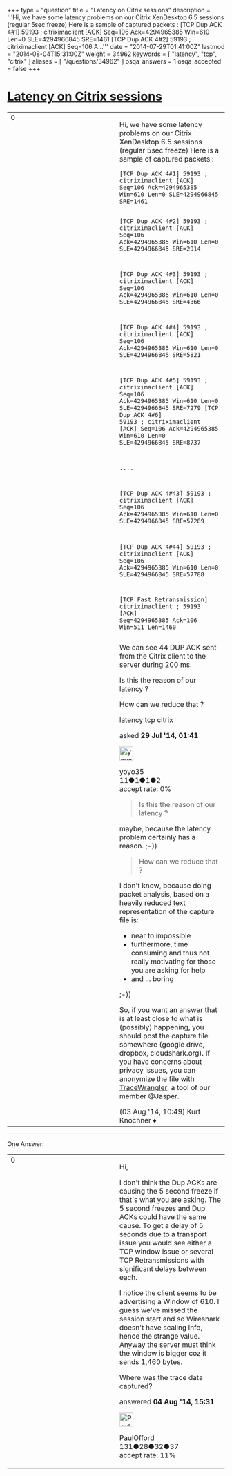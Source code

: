 +++
type = "question"
title = "Latency on Citrix sessions"
description = '''Hi, we have some latency problems on our Citrix XenDesktop 6.5 sessions (regular 5sec freeze) Here is a sample of captured packets : [TCP Dup ACK 4#1] 59193 ; citriximaclient [ACK] Seq=106 Ack=4294965385 Win=610 Len=0 SLE=4294966845 SRE=1461  [TCP Dup ACK 4#2] 59193 ; citriximaclient [ACK] Seq=106 A...'''
date = "2014-07-29T01:41:00Z"
lastmod = "2014-08-04T15:31:00Z"
weight = 34962
keywords = [ "latency", "tcp", "citrix" ]
aliases = [ "/questions/34962" ]
osqa_answers = 1
osqa_accepted = false
+++

<div class="headNormal">

# [Latency on Citrix sessions](/questions/34962/latency-on-citrix-sessions)

</div>

<div id="main-body">

<div id="askform">

<table id="question-table" style="width:100%;"><colgroup><col style="width: 50%" /><col style="width: 50%" /></colgroup><tbody><tr class="odd"><td style="width: 30px; vertical-align: top"><div class="vote-buttons"><span id="post-34962-upvote" class="ajax-command post-vote up" rel="nofollow" title="I like this post (click again to cancel)"> </span><div id="post-34962-score" class="post-score" title="current number of votes">0</div><span id="post-34962-downvote" class="ajax-command post-vote down" rel="nofollow" title="I dont like this post (click again to cancel)"> </span> <span id="favorite-mark" class="ajax-command favorite-mark" rel="nofollow" title="mark/unmark this question as favorite (click again to cancel)"> </span><div id="favorite-count" class="favorite-count"></div></div></td><td><div id="item-right"><div class="question-body"><p>Hi, we have some latency problems on our Citrix XenDesktop 6.5 sessions (regular 5sec freeze) Here is a sample of captured packets :</p><pre><code>[TCP Dup ACK 4#1] 59193 ; citriximaclient [ACK] Seq=106 Ack=4294965385 Win=610 Len=0 SLE=4294966845 SRE=1461

[TCP Dup ACK 4#2] 59193 ; citriximaclient [ACK] Seq=106 Ack=4294965385 Win=610 Len=0 SLE=4294966845 SRE=2914

[TCP Dup ACK 4#3] 59193 ; citriximaclient [ACK] Seq=106 Ack=4294965385 Win=610 Len=0 SLE=4294966845 SRE=4366

[TCP Dup ACK 4#4] 59193 ; citriximaclient [ACK] Seq=106 Ack=4294965385 Win=610 Len=0 SLE=4294966845 SRE=5821

[TCP Dup ACK 4#5] 59193 ; citriximaclient [ACK] Seq=106 Ack=4294965385 Win=610 Len=0 SLE=4294966845 SRE=7279 [TCP Dup ACK 4#6] 59193 ; citriximaclient [ACK] Seq=106 Ack=4294965385 Win=610 Len=0 SLE=4294966845 SRE=8737

....

[TCP Dup ACK 4#43] 59193 ; citriximaclient [ACK] Seq=106 Ack=4294965385 Win=610 Len=0 SLE=4294966845 SRE=57289

[TCP Dup ACK 4#44] 59193 ; citriximaclient [ACK] Seq=106 Ack=4294965385 Win=610 Len=0 SLE=4294966845 SRE=57788

[TCP Fast Retransmission] citriximaclient ; 59193 [ACK] Seq=4294965385 Ack=106 Win=511 Len=1460</code></pre><p>We can see 44 DUP ACK sent from the Citrix client to the server during 200 ms.</p><p>Is this the reason of our latency ?</p><p>How can we reduce that ?</p></div><div id="question-tags" class="tags-container tags"><span class="post-tag tag-link-latency" rel="tag" title="see questions tagged &#39;latency&#39;">latency</span> <span class="post-tag tag-link-tcp" rel="tag" title="see questions tagged &#39;tcp&#39;">tcp</span> <span class="post-tag tag-link-citrix" rel="tag" title="see questions tagged &#39;citrix&#39;">citrix</span></div><div id="question-controls" class="post-controls"></div><div class="post-update-info-container"><div class="post-update-info post-update-info-user"><p>asked <strong>29 Jul '14, 01:41</strong></p><img src="https://secure.gravatar.com/avatar/741d081def80a9559e7f252c1e6dd474?s=32&amp;d=identicon&amp;r=g" class="gravatar" width="32" height="32" alt="yoyo35&#39;s gravatar image" /><p><span>yoyo35</span><br />
<span class="score" title="11 reputation points">11</span><span title="1 badges"><span class="badge1">●</span><span class="badgecount">1</span></span><span title="1 badges"><span class="silver">●</span><span class="badgecount">1</span></span><span title="2 badges"><span class="bronze">●</span><span class="badgecount">2</span></span><br />
<span class="accept_rate" title="Rate of the user&#39;s accepted answers">accept rate:</span> <span title="yoyo35 has no accepted answers">0%</span></p></div></div><div id="comments-container-34962" class="comments-container"><span id="35111"></span><div id="comment-35111" class="comment"><div id="post-35111-score" class="comment-score"></div><div class="comment-text"><blockquote><p>Is this the reason of our latency ?</p></blockquote><p>maybe, because the latency problem certainly has a reason. ;-))</p><blockquote><p>How can we reduce that ?</p></blockquote><p>I don't know, because doing packet analysis, based on a heavily reduced text representation of the capture file is:</p><ul><li>near to impossible</li><li>furthermore, time consuming and thus not really motivating for those you are asking for help</li><li>and ... boring</li></ul><p>;-))</p><p>So, if you want an answer that is at least close to what is (possibly) happening, you should post the capture file somewhere (google drive, dropbox, cloudshark.org). If you have concerns about privacy issues, you can anonymize the file with <a href="http://tracewrangler.com/">TraceWrangler</a>, a tool of our member <span>@Jasper</span>.</p></div><div id="comment-35111-info" class="comment-info"><span class="comment-age">(03 Aug '14, 10:49)</span> <span class="comment-user userinfo">Kurt Knochner ♦</span></div></div></div><div id="comment-tools-34962" class="comment-tools"></div><div class="clear"></div><div id="comment-34962-form-container" class="comment-form-container"></div><div class="clear"></div></div></td></tr></tbody></table>

------------------------------------------------------------------------

<div class="tabBar">

<span id="sort-top"></span>

<div class="headQuestions">

One Answer:

</div>

</div>

<span id="35175"></span>

<div id="answer-container-35175" class="answer">

<table style="width:100%;"><colgroup><col style="width: 50%" /><col style="width: 50%" /></colgroup><tbody><tr class="odd"><td style="width: 30px; vertical-align: top"><div class="vote-buttons"><span id="post-35175-upvote" class="ajax-command post-vote up" rel="nofollow" title="I like this post (click again to cancel)"> </span><div id="post-35175-score" class="post-score" title="current number of votes">0</div><span id="post-35175-downvote" class="ajax-command post-vote down" rel="nofollow" title="I dont like this post (click again to cancel)"> </span></div></td><td><div class="item-right"><div class="answer-body"><p>Hi,</p><p>I don't think the Dup ACKs are causing the 5 second freeze if that's what you are asking. The 5 second freezes and Dup ACKs could have the same cause. To get a delay of 5 seconds due to a transport issue you would see either a TCP window issue or several TCP Retransmissions with significant delays between each.</p><p>I notice the client seems to be advertising a Window of 610. I guess we've missed the session start and so Wireshark doesn't have scaling info, hence the strange value. Anyway the server must think the window is bigger coz it sends 1,460 bytes.</p><p>Where was the trace data captured?</p></div><div class="answer-controls post-controls"></div><div class="post-update-info-container"><div class="post-update-info post-update-info-user"><p>answered <strong>04 Aug '14, 15:31</strong></p><img src="https://secure.gravatar.com/avatar/2e1b4057f2ff59fe059b23cc6571abaf?s=32&amp;d=identicon&amp;r=g" class="gravatar" width="32" height="32" alt="PaulOfford&#39;s gravatar image" /><p><span>PaulOfford</span><br />
<span class="score" title="131 reputation points">131</span><span title="28 badges"><span class="badge1">●</span><span class="badgecount">28</span></span><span title="32 badges"><span class="silver">●</span><span class="badgecount">32</span></span><span title="37 badges"><span class="bronze">●</span><span class="badgecount">37</span></span><br />
<span class="accept_rate" title="Rate of the user&#39;s accepted answers">accept rate:</span> <span title="PaulOfford has 5 accepted answers">11%</span></p></div></div><div id="comments-container-35175" class="comments-container"></div><div id="comment-tools-35175" class="comment-tools"></div><div class="clear"></div><div id="comment-35175-form-container" class="comment-form-container"></div><div class="clear"></div></div></td></tr></tbody></table>

</div>

<div class="paginator-container-left">

</div>

</div>

</div>

